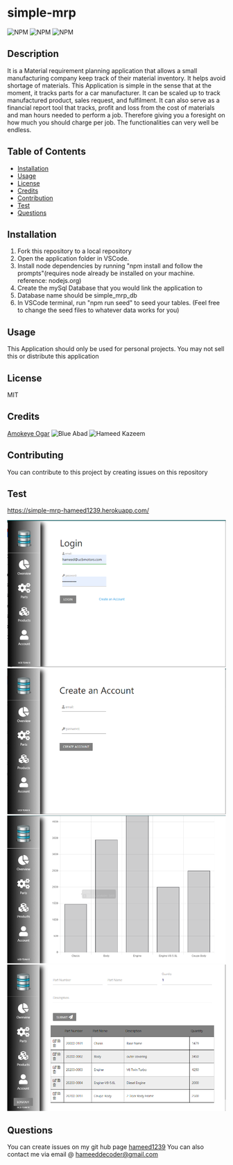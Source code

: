 # simple-mrp

  ![NPM](https://img.shields.io/badge/license-MIT-<green>) ![ NPM](https://img.shields.io/github/languages/top/hameed1239/simple-mrp) ![ NPM](https://img.shields.io/github/followers/hameed1239?style=social)

  ## Description
  It is a Material requirement planning application that allows a small manufacturing company keep track of their material inventory. It helps avoid shortage of materials. This Application is simple in the sense that at the moment, it tracks parts for a car manufacturer. It can be scaled up to track manufactured product, sales request, and fulfilment. It can also serve as a financial report tool that tracks, profit and loss from the cost of materials and man hours needed to perform a job. Therefore giving you a foresight on how much you should charge per job. The functionalities can very well be endless.    

  ## Table of Contents
  * [Installation](#installation)
  * [Usage](#usage)
  * [License](#license)
  * [Credits](#credits)
  * [Contribution](#contribution)
  * [Test](#test)
  * [Questions](#questions)

  ## Installation
  1. Fork this repository to a local repository
  2. Open the application folder in VSCode.
  3. Install node dependencies by running "npm install and follow the prompts"(requires node already be installed on your machine. reference: nodejs.org)
  4. Create the mySql Database that you would link the application to
  5. Database name should be simple_mrp_db
  6. In VSCode terminal, run "npm run seed" to seed your tables. (Feel free to change the seed files to whatever data works for you) 
  ## Usage
  This Application should only be used for personal projects. You may not sell this or distribute this application

  ## License
  MIT

  ## Credits
  [Amokeye Ogar](https://github.com/amokeye)
  ![Blue Abad](https://github.com/bibo1011)
  ![Hameed Kazeem](https://github.com/hameed1239)
  ## Contributing
  You can contribute to this project by creating issues on this repository

  ## Test
  https://simple-mrp-hameed1239.herokuapp.com/

  ![Screenshot](/public/images/Capture1.PNG)
  ![Screenshot](/public/images/Capture2.PNG)
  ![Screenshot](/public/images/Capture3.PNG)
  ![Screenshot](/public/images/Capture4.PNG)

  ## Questions
  You can create issues on my git hub page
  [hameed1239](https://github.com/hameed1239)
  You can also contact me via email @ hameeddecoder@gmail.com

